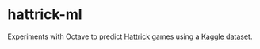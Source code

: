 # hattrick-ml
Experiments with Octave to predict [Hattrick](https://www.hattrick.org) games using a [Kaggle dataset](https://www.kaggle.com/juandelacalle/hattirckorg-matches-dataset).
